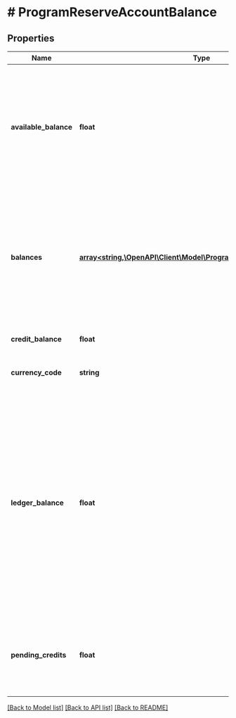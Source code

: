 # # ProgramReserveAccountBalance

## Properties

Name | Type | Description | Notes
------------ | ------------- | ------------- | -------------
**available_balance** | **float** | Ledger balance, minus any authorized transactions that have not yet cleared. When using JIT Funding, this balance is usually equal to $0.00. | [optional] [readonly]
**balances** | [**array<string,\OpenAPI\Client\Model\ProgramReserveAccountBalance>**](ProgramReserveAccountBalance.md) | Contains program reserve account balance information, organized by currency code. Sometimes referred to as a _program funding account_. | [optional]
**credit_balance** | **float** | Not currently in use. | [optional] [readonly]
**currency_code** | **string** | Three-digit ISO 4217 currency code. | [optional]
**ledger_balance** | **float** | When using standard funding: The funds that are available to spend immediately, including funds from any authorized transactions that have not yet cleared. When using Just-in-Time (JIT) Funding: Authorized funds that are currently on hold, but not yet cleared. | [optional] [readonly]
**pending_credits** | **float** | ACH loads that have been accepted, but for which the funding time has not yet elapsed. | [optional] [readonly]

[[Back to Model list]](../../README.md#models) [[Back to API list]](../../README.md#endpoints) [[Back to README]](../../README.md)
